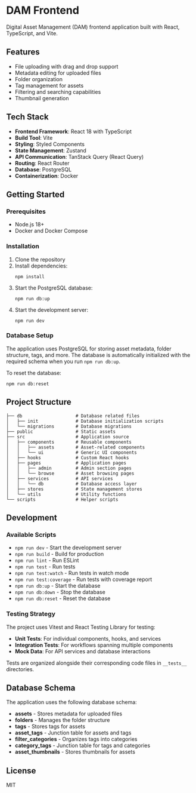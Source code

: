 # DAM Frontend

Digital Asset Management (DAM) frontend application built with React, TypeScript, and Vite.

## Features

- File uploading with drag and drop support
- Metadata editing for uploaded files
- Folder organization
- Tag management for assets
- Filtering and searching capabilities
- Thumbnail generation

## Tech Stack

- **Frontend Framework**: React 18 with TypeScript
- **Build Tool**: Vite
- **Styling**: Styled Components
- **State Management**: Zustand
- **API Communication**: TanStack Query (React Query)
- **Routing**: React Router
- **Database**: PostgreSQL
- **Containerization**: Docker

## Getting Started

### Prerequisites

- Node.js 18+
- Docker and Docker Compose

### Installation

1. Clone the repository
2. Install dependencies:
   ```
   npm install
   ```
3. Start the PostgreSQL database:
   ```
   npm run db:up
   ```
4. Start the development server:
   ```
   npm run dev
   ```

### Database Setup

The application uses PostgreSQL for storing asset metadata, folder structure, tags, and more. The database is automatically initialized with the required schema when you run `npm run db:up`.

To reset the database:
```
npm run db:reset
```

## Project Structure

```
├── db                    # Database related files
│   ├── init              # Database initialization scripts
│   └── migrations        # Database migrations
├── public                # Static assets
├── src                   # Application source
│   ├── components        # Reusable components
│   │   ├── assets        # Asset-related components
│   │   └── ui            # Generic UI components
│   ├── hooks             # Custom React hooks
│   ├── pages             # Application pages
│   │   ├── admin         # Admin section pages
│   │   └── browse        # Asset browsing pages
│   ├── services          # API services
│   │   └── db            # Database access layer
│   ├── stores            # State management stores
│   └── utils             # Utility functions
└── scripts               # Helper scripts
```

## Development

### Available Scripts

- `npm run dev` - Start the development server
- `npm run build` - Build for production
- `npm run lint` - Run ESLint
- `npm run test` - Run tests
- `npm run test:watch` - Run tests in watch mode
- `npm run test:coverage` - Run tests with coverage report
- `npm run db:up` - Start the database
- `npm run db:down` - Stop the database
- `npm run db:reset` - Reset the database

### Testing Strategy

The project uses Vitest and React Testing Library for testing:

- **Unit Tests**: For individual components, hooks, and services
- **Integration Tests**: For workflows spanning multiple components
- **Mock Data**: For API services and database interactions

Tests are organized alongside their corresponding code files in `__tests__` directories.

## Database Schema

The application uses the following database schema:

- **assets** - Stores metadata for uploaded files
- **folders** - Manages the folder structure
- **tags** - Stores tags for assets
- **asset_tags** - Junction table for assets and tags
- **filter_categories** - Organizes tags into categories
- **category_tags** - Junction table for tags and categories
- **asset_thumbnails** - Stores thumbnails for assets

## License

MIT